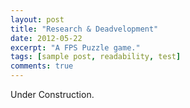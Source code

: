 ```yaml
---
layout: post
title: "Research & Deadvelopment"
date: 2012-05-22
excerpt: "A FPS Puzzle game."
tags: [sample post, readability, test]
comments: true
---
```


Under Construction.